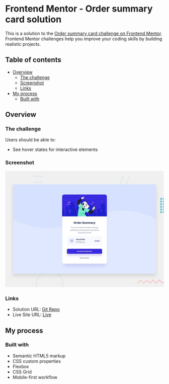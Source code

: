 # Frontend Mentor - Order summary card solution

This is a solution to the [Order summary card challenge on Frontend Mentor](https://www.frontendmentor.io/challenges/order-summary-component-QlPmajDUj). Frontend Mentor challenges help you improve your coding skills by building realistic projects.

## Table of contents

- [Overview](#overview)
  - [The challenge](#the-challenge)
  - [Screenshot](#screenshot)
  - [Links](#links)
- [My process](#my-process)
  - [Built with](#built-with)

## Overview

### The challenge

Users should be able to:

- See hover states for interactive elements

### Screenshot

![](./design/desktop-preview.jpg)

### Links

- Solution URL: [Git Repo](https://github.com/sreeharshrajan/Frontend-Mentor-Challenges/tree/main/order-summary-card)
- Live Site URL: [Live](https://order-card-sreeh.netlify.app/)

## My process

### Built with

- Semantic HTML5 markup
- CSS custom properties
- Flexbox
- CSS Grid
- Mobile-first workflow
